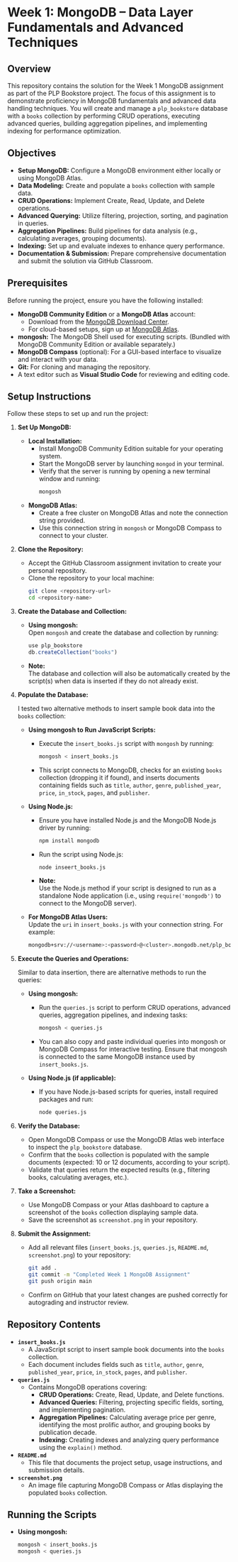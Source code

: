 # Week 1: MongoDB – Data Layer Fundamentals and Advanced Techniques

## Overview
This repository contains the solution for the Week 1 MongoDB assignment as part of the PLP Bookstore project. The focus of this assignment is to demonstrate proficiency in MongoDB fundamentals and advanced data handling techniques. You will create and manage a `plp_bookstore` database with a `books` collection by performing CRUD operations, executing advanced queries, building aggregation pipelines, and implementing indexing for performance optimization.

## Objectives
- **Setup MongoDB:** Configure a MongoDB environment either locally or using MongoDB Atlas.
- **Data Modeling:** Create and populate a `books` collection with sample data.
- **CRUD Operations:** Implement Create, Read, Update, and Delete operations.
- **Advanced Querying:** Utilize filtering, projection, sorting, and pagination in queries.
- **Aggregation Pipelines:** Build pipelines for data analysis (e.g., calculating averages, grouping documents).
- **Indexing:** Set up and evaluate indexes to enhance query performance.
- **Documentation & Submission:** Prepare comprehensive documentation and submit the solution via GitHub Classroom.

## Prerequisites
Before running the project, ensure you have the following installed:
- **MongoDB Community Edition** or a **MongoDB Atlas** account:
  - Download from the [MongoDB Download Center](https://www.mongodb.com/try/download/community).
  - For cloud-based setups, sign up at [MongoDB Atlas](https://www.mongodb.com/cloud/atlas).
- **mongosh:** The MongoDB Shell used for executing scripts. (Bundled with MongoDB Community Edition or available separately.)
- **MongoDB Compass** (optional): For a GUI-based interface to visualize and interact with your data.
- **Git:** For cloning and managing the repository.
- A text editor such as **Visual Studio Code** for reviewing and editing code.

## Setup Instructions
Follow these steps to set up and run the project:

1. **Set Up MongoDB:**
   - **Local Installation:**
     - Install MongoDB Community Edition suitable for your operating system.
     - Start the MongoDB server by launching `mongod` in your terminal.
     - Verify that the server is running by opening a new terminal window and running:
       ```bash
       mongosh
       ```
   - **MongoDB Atlas:**
     - Create a free cluster on MongoDB Atlas and note the connection string provided.
     - Use this connection string in `mongosh` or MongoDB Compass to connect to your cluster.

2. **Clone the Repository:**
   - Accept the GitHub Classroom assignment invitation to create your personal repository.
   - Clone the repository to your local machine:
     ```bash
     git clone <repository-url>
     cd <repository-name>
     ```

3. **Create the Database and Collection:**
   - **Using mongosh:**  
     Open `mongosh` and create the database and collection by running:
     ```javascript
     use plp_bookstore
     db.createCollection("books")
     ```
   - **Note:**  
     The database and collection will also be automatically created by the script(s) when data is inserted if they do not already exist.

4. **Populate the Database:**

   I tested two alternative methods to insert sample book data into the `books` collection:

   - **Using mongosh to Run JavaScript Scripts:**
     - Execute the `insert_books.js` script with `mongosh` by running:
       ```bash
       mongosh < insert_books.js
       ```
     - This script connects to MongoDB, checks for an existing `books` collection (dropping it if found), and inserts documents containing fields such as `title`, `author`, `genre`, `published_year`, `price`, `in_stock`, `pages`, and `publisher`.

   - **Using Node.js:**
     - Ensure you have installed Node.js and the MongoDB Node.js driver by running:
       ```bash
       npm install mongodb
       ```
     - Run the script using Node.js:
       ```bash
       node inseert_books.js
       ```
     - **Note:**  
       Use the Node.js method if your script is designed to run as a standalone Node application (i.e., using `require('mongodb')` to connect to the MongoDB server).

   - **For MongoDB Atlas Users:**  
     Update the `uri` in `insert_books.js` with your connection string. For example:
     ```bash
     mongodb+srv://<username>:<password>@<cluster>.mongodb.net/plp_bookstore
     ```

5. **Execute the Queries and Operations:**
   
   Similar to data insertion, there are alternative methods to run the queries:

   - **Using mongosh:**
     - Run the `queries.js` script to perform CRUD operations, advanced queries, aggregation pipelines, and indexing tasks:
       ```bash
       mongosh < queries.js
       ```
     - You can also copy and paste individual queries into mongosh or MongoDB Compass for interactive testing. Ensure that mongosh is connected to the same MongoDB instance used by `insert_books.js`.

   - **Using Node.js (if applicable):**
     - If you have Node.js-based scripts for queries, install required packages and run:
       ```bash
       node queries.js
       ```

6. **Verify the Database:**
   - Open MongoDB Compass or use the MongoDB Atlas web interface to inspect the `plp_bookstore` database.
   - Confirm that the `books` collection is populated with the sample documents (expected: 10 or 12 documents, according to your script).
   - Validate that queries return the expected results (e.g., filtering books, calculating averages, etc.).

7. **Take a Screenshot:**
   - Use MongoDB Compass or your Atlas dashboard to capture a screenshot of the `books` collection displaying sample data.
   - Save the screenshot as `screenshot.png` in your repository.

8. **Submit the Assignment:**
   - Add all relevant files (`insert_books.js`, `queries.js`, `README.md`, `screenshot.png`) to your repository:
     ```bash
     git add .
     git commit -m "Completed Week 1 MongoDB Assignment"
     git push origin main
     ```
   - Confirm on GitHub that your latest changes are pushed correctly for autograding and instructor review.

## Repository Contents
- **`insert_books.js`**
  - A JavaScript script to insert sample book documents into the `books` collection.
  - Each document includes fields such as `title`, `author`, `genre`, `published_year`, `price`, `in_stock`, `pages`, and `publisher`.
- **`queries.js`**
  - Contains MongoDB operations covering:
    - **CRUD Operations:** Create, Read, Update, and Delete functions.
    - **Advanced Queries:** Filtering, projecting specific fields, sorting, and implementing pagination.
    - **Aggregation Pipelines:** Calculating average price per genre, identifying the most prolific author, and grouping books by publication decade.
    - **Indexing:** Creating indexes and analyzing query performance using the `explain()` method.
- **`README.md`**
  - This file that documents the project setup, usage instructions, and submission details.
- **`screenshot.png`**
  - An image file capturing MongoDB Compass or Atlas displaying the populated `books` collection.

## Running the Scripts

- **Using mongosh:**
  ```bash
  mongosh < insert_books.js
  mongosh < queries.js